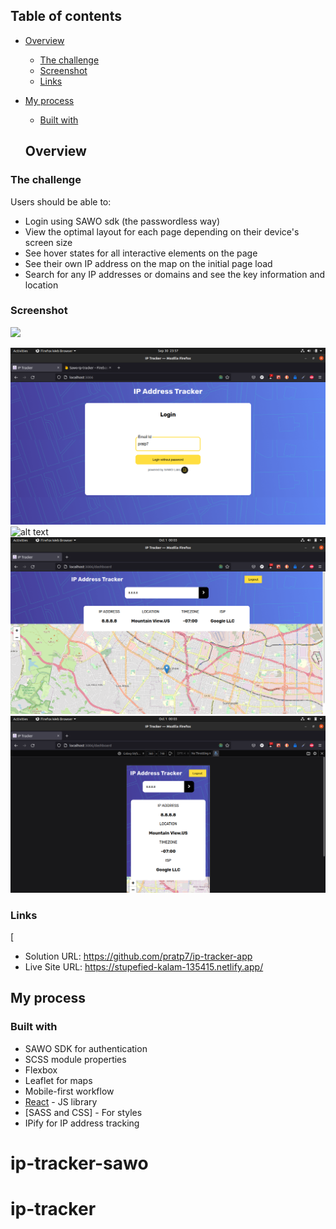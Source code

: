 ## Table of contents

- [Overview](#overview)
  - [The challenge](#the-challenge)
  - [Screenshot](#screenshot)
  - [Links](#links)
- [My process](#my-process)
  - [Built with](#built-with)
  
  ## Overview

### The challenge

Users should be able to:

- Login using SAWO sdk (the passwordless way)
- View the optimal layout for each page depending on their device's screen size
- See hover states for all interactive elements on the page
- See their own IP address on the map on the initial page load
- Search for any IP addresses or domains and see the key information and location

### Screenshot

![](./screenshot.jpg)

![alt text](src/screenshots/Login-desktop.png "Login desktop view")
![alt text](src/creenshots/login-mobile.png "Login mobile view")
![alt text](src/screenshots/DashBoard-active.png "active desktop view")
![alt text](src/screenshots/DashBoard-mobile.png "active mobile view")

### Links
[
- Solution URL:  https://github.com/pratp7/ip-tracker-app
- Live Site URL: https://stupefied-kalam-135415.netlify.app/



## My process

### Built with

- SAWO SDK for authentication
- SCSS module properties
- Flexbox
- Leaflet for maps
- Mobile-first workflow
- [React](https://reactjs.org/) - JS library
- [SASS and CSS] - For styles
- IPify for IP address tracking

# ip-tracker-sawo
# ip-tracker
